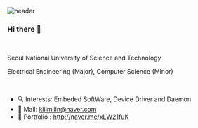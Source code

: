 ![header](https://capsule-render.vercel.app/api?type=venom&color=0:318AF7,100:20D6BC&height=300&section=header&text=Welcome%20to%20Minki's%20Github&fontSize=60&fontColor=000000)

### Hi there 👋

<br/>

Seoul National University of Science and Technology

Electrical Engineering (Major), Computer Science (Minor) 

<br/>

- 🔍 Interests: Embeded SoftWare, Device Driver and Daemon
- 📧 Mail: kiiimiiin@naver.com
- 📖 Portfolio : http://naver.me/xLW21fuK
